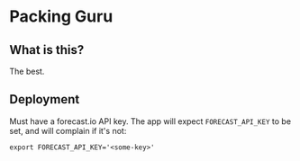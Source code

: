 # Packing Guru

## What is this?

The best.


## Deployment

Must have a forecast.io API key. The app will expect `FORECAST_API_KEY` to be set, and will complain if it's not:

```
export FORECAST_API_KEY='<some-key>'
```
